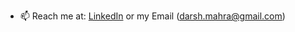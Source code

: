 - 📫 Reach me at: [LinkedIn](https://www.linkedin.com/in/dmahra/) or my Email (darsh.mahra@gmail.com)


<!-- ![Your Repository's Stats](https://github-readme-stats.vercel.app/api?username=dMahra&show_icons=true)
 -->
<!--
**dMahra/dMahra** is a ✨ _special_ ✨ repository because its `README.md` (this file) appears on your GitHub profile.

Here are some ideas to get you started:

- 🔭 I’m currently working on ...
- 🌱 I’m currently learning ...
- 👯 I’m looking to collaborate on ...
- 🤔 I’m looking for help with ...
- 💬 Ask me about ...
- 📫 How to reach me: ...
- 😄 Pronouns: ...
- ⚡ Fun fact: ...
-->
